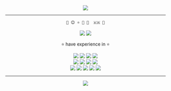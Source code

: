 <div align="center">
<img src="https://capsule-render.vercel.app/api?type=waving&color=auto&height=200&section=header&text=Hi😊%20&fontSize=40&fontAlignY=40" />

    
***
    🌱 😊 ⭐ 🔨 📖  🇰🇷 🐣

<a href="https://2gyu.tistory.com/"><img src="https://img.shields.io/badge/StudyBlog-181717?style=flat-square&logo=GitHub&logoColor=white"/></a>
<a href="https://bit.ly/gyus_profile"><img src="https://img.shields.io/badge/Notion-333333?style=flat-square&logo=Notion&logoColor=white"/></a>
<br/>


⭐ have experience in ⭐


<img src="https://img.shields.io/badge/Python-3776AB?style=flat-square&logo=Python&logoColor=white"/>
<img src="https://img.shields.io/badge/Django-092E20?style=flat-square&logo=Django&logoColor=white"/>  
<img src="https://img.shields.io/badge/Spring-6DB33F?style=flat-square&logo=Spring&logoColor=white"/>
<img src="https://img.shields.io/badge/JAVA-1E8CBE?style=flat-square&logo=JAVA&logoColor=white"/>

<br />
<img src="https://img.shields.io/badge/React-61DAFB?style=flat-square&logo=React&logoColor=white"/>  
<img src="https://img.shields.io/badge/Css3-1572B6?style=flat-square&logo=Css3&logoColor=white"/>
<img src="https://img.shields.io/badge/JavaScript-F7DF1E?style=flat-square&logo=JavaScript&logoColor=white"/>
<img src="https://img.shields.io/badge/HTML5-E34F26?style=flat-square&logo=HTML5&logoColor=white"/>
<br>
<img src="https://img.shields.io/badge/TensorFlow-FF6F00?style=flat-square&logo=TensorFlow&logoColor=white"/>  
<img src="https://img.shields.io/badge/Firebase-FFCA28?style=flat-square&logo=Firebase&logoColor=white"/>
<img src="https://img.shields.io/badge/MariaDB-003545?style=flat-square&logo=MariaDB&logoColor=white"/>
<img src="https://img.shields.io/badge/Oracle-F80000?style=flat-square&logo=Oracle&logoColor=white"/>
<img src="https://img.shields.io/badge/AWS-232F3E?style=flat-square&logo=Amazon AWS&logoColor=white"/>
</div>


***

<div align="center">
<img align="center" src="https://github-readme-stats.vercel.app/api/top-langs/?username=leegyuseung&theme=swift&exclude_repo=Computer-Science-     Engineering&layout=compact&langs_count=10"/>  
</div>
